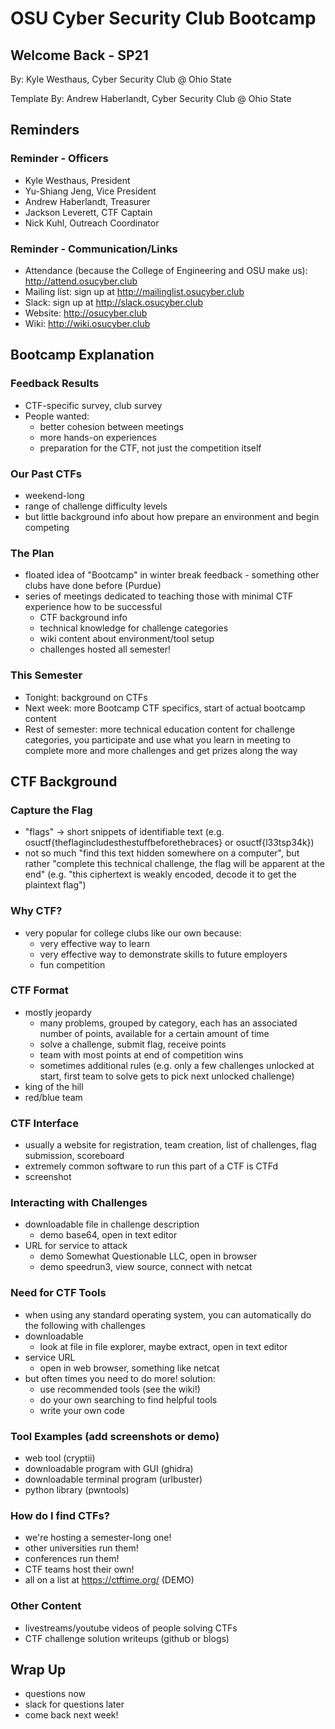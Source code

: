 # OSU Cyber Security Club Bootcamp

## Welcome Back - SP21

By: Kyle Westhaus, Cyber Security Club @ Ohio State

Template By: Andrew Haberlandt, Cyber Security Club @ Ohio State

## Reminders
[comment]: <> (Just a refresher on member resources)

### Reminder - Officers
- Kyle Westhaus, President
- Yu-Shiang Jeng, Vice President
- Andrew Haberlandt, Treasurer
- Jackson Leverett, CTF Captain
- Nick Kuhl, Outreach Coordinator

### Reminder - Communication/Links
[comment]: <> (Drop attendance link in chat, tell them to fill out while going over rest of slide)
- Attendance (because the College of Engineering and OSU make us): http://attend.osucyber.club
- Mailing list: sign up at http://mailinglist.osucyber.club
- Slack: sign up at http://slack.osucyber.club
- Website: http://osucyber.club
- Wiki: http://wiki.osucyber.club

## Bootcamp Explanation

### Feedback Results
- CTF-specific survey, club survey
- People wanted:
    - better cohesion between meetings
    - more hands-on experiences
    - preparation for the CTF, not just the competition itself 

### Our Past CTFs
- weekend-long
- range of challenge difficulty levels
- but little background info about how prepare an environment and begin competing

### The Plan
- floated idea of "Bootcamp" in winter break feedback - something other clubs have done before (Purdue)
- series of meetings dedicated to teaching those with minimal CTF experience how to be successful
    - CTF background info
    - technical knowledge for challenge categories
    - wiki content about environment/tool setup
    - challenges hosted all semester!

### This Semester
- Tonight: background on CTFs
- Next week: more Bootcamp CTF specifics, start of actual bootcamp content
- Rest of semester: more technical education content for challenge categories, you participate and use what you learn in meeting to complete more and more challenges and get prizes along the way

## CTF Background

### Capture the Flag
- "flags" -> short snippets of identifiable text (e.g. osuctf{theflagincludesthestuffbeforethebraces} or osuctf{l33tsp34k})
- not so much "find this text hidden somewhere on a computer", but rather "complete this technical challenge, the flag will be apparent at the end" (e.g. "this ciphertext is weakly encoded, decode it to get the plaintext flag")

### Why CTF?
- very popular for college clubs like our own because:
    - very effective way to learn
    - very effective way to demonstrate skills to future employers
    - fun competition

### CTF Format
- mostly jeopardy
    - many problems, grouped by category, each has an associated number of points, available for a certain amount of time
    - solve a challenge, submit flag, receive points
    - team with most points at end of competition wins
    - sometimes additional rules (e.g. only a few challenges unlocked at start, first team to solve gets to pick next unlocked challenge)
- king of the hill
- red/blue team

### CTF Interface
- usually a website for registration, team creation, list of challenges, flag submission, scoreboard
- extremely common software to run this part of a CTF is CTFd
- screenshot

### Interacting with Challenges
[comment]: <> (Mention that we will teach people to solve these)
- downloadable file in challenge description
    - demo base64, open in text editor
- URL for service to attack
    - demo Somewhat Questionable LLC, open in browser
    - demo speedrun3, view source, connect with netcat

### Need for CTF Tools
- when using any standard operating system, you can automatically do the following with challenges
- downloadable
    - look at file in file explorer, maybe extract, open in text editor
- service URL
    - open in web browser, something like netcat
- but often times you need to do more! solution:
    - use recommended tools (see the wiki!)
    - do your own searching to find helpful tools
    - write your own code

### Tool Examples (add screenshots or demo)
- web tool (cryptii)
- downloadable program with GUI (ghidra)
- downloadable terminal program (urlbuster)
- python library (pwntools)

### How do I find CTFs?
- we're hosting a semester-long one!
- other universities run them!
- conferences run them!
- CTF teams host their own!
- all on a list at https://ctftime.org/ (DEMO)

### Other Content
- livestreams/youtube videos of people solving CTFs
- CTF challenge solution writeups (github or blogs)

## Wrap Up
- questions now
- slack for questions later
- come back next week!
